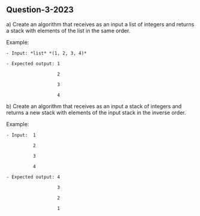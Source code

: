 ## Question-3-2023

a) Create an algorithm that receives as an input a list of integers and returns a stack with elements of the list in the same order. 

  Example:

    - Input: *list* *(1, 2, 3, 4)*

    - Expected output: 1

                       2

                       3

                       4


b) Create an algorithm that receives as an input a stack of integers and returns a new stack with elements of the input stack in the inverse order. 

  Example:

    - Input:  1

              2

              3

              4

    - Expected output: 4

                       3

                       2

                       1
